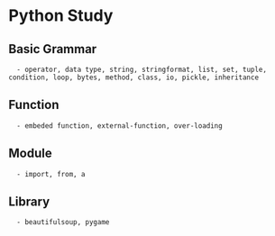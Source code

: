 # Python Study
   ## Basic Grammar
      - operator, data type, string, stringformat, list, set, tuple, condition, loop, bytes, method, class, io, pickle, inheritance
   ## Function
      - embeded function, external-function, over-loading
   ## Module
      - import, from, a
   ## Library
      - beautifulsoup, pygame
